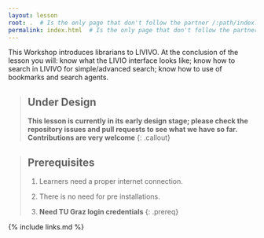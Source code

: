 ```yaml
---
layout: lesson
root: .  # Is the only page that don't follow the partner /:path/index.html
permalink: index.html  # Is the only page that don't follow the partner /:path/index.html
---
```

This Workshop introduces librarians to LIVIVO.
At the conclusion of the lesson you will: know what the LIVIO interface looks like;
know how to search in LIVIVO for simple/advanced search; 
know how to use of bookmarks and search agents.

> ## Under Design
>
> **This lesson is currently in its early design stage;
> please check the repository issues and pull requests
> to see what we have so far.
> Contributions are very welcome**
{: .callout}

> ## Prerequisites
>
> 1. Learners need a proper internet connection.
>
> 2. There is no need for pre installations.
>
> 3. **Need TU Graz login credentials**
{: .prereq}

{% include links.md %}
